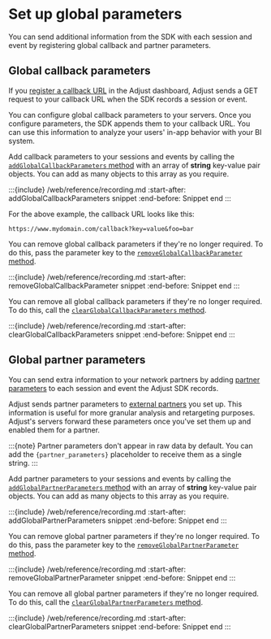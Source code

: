 # Set up global parameters

You can send additional information from the SDK with each session and event by registering global callback and partner parameters.

## Global callback parameters

If you [register a callback URL](https://help.adjust.com/en/article/set-up-callbacks
) in the Adjust dashboard, Adjust sends a GET request to your callback URL when the SDK records a session or event.

You can configure global callback parameters to your servers. Once you configure parameters, the SDK appends them to your callback URL. You can use this information to analyze your users' in-app behavior with your BI system.

Add callback parameters to your sessions and events by calling the [`addGlobalCallbackParameters` method](web-addGlobalCallbackParameters-invocation) with an array of **string** key-value pair objects. You can add as many objects to this array as you require.

:::{include} /web/reference/recording.md
:start-after: addGlobalCallbackParameters snippet
:end-before: Snippet end
:::

For the above example, the callback URL looks like this:

```
https://www.mydomain.com/callback?key=value&foo=bar
```

You can remove global callback parameters if they're no longer required. To do this, pass the parameter key to the [`removeGlobalCallbackParameter` method](web-removeGlobalCallbackParameter-invocation).

:::{include} /web/reference/recording.md
:start-after: removeGlobalCallbackParameter snippet
:end-before: Snippet end
:::

You can remove all global callback parameters if they're no longer required. To do this, call the [`clearGlobalCallbackParameters` method](web-clearGlobalCallbackParameters-invocation).

:::{include} /web/reference/recording.md
:start-after: clearGlobalCallbackParameters snippet
:end-before: Snippet end
:::

## Global partner parameters

You can send extra information to your network partners by adding [partner parameters](https://help.adjust.com/en/article/advanced-event-setup#receive-custom-data-with-partner-parameters) to each session and event the Adjust SDK records.

Adjust sends partner parameters to [external partners](https://help.adjust.com/en/article/integrated-partners) you set up. This information is useful for more granular analysis and retargeting purposes. Adjust's servers forward these parameters once you've set them up and enabled them for a partner.

:::{note}
Partner parameters don't appear in raw data by default. You can add the `{partner_parameters}` placeholder to receive them as a single string.
:::

Add partner parameters to your sessions and events by calling the [`addGlobalPartnerParameters` method](web-addGlobalPartnerParameters-invocation) with an array of **string** key-value pair objects. You can add as many objects to this array as you require.

:::{include} /web/reference/recording.md
:start-after: addGlobalPartnerParameters snippet
:end-before: Snippet end
:::

You can remove global partner parameters if they're no longer required. To do this, pass the parameter key to the [`removeGlobalPartnerParameter` method](web-removeGlobalPartnerParameter-invocation).

:::{include} /web/reference/recording.md
:start-after: removeGlobalPartnerParameter snippet
:end-before: Snippet end
:::

You can remove all global partner parameters if they're no longer required. To do this, call the [`clearGlobalPartnerParameters` method](web-clearGlobalPartnerParameters-invocation).

:::{include} /web/reference/recording.md
:start-after: clearGlobalPartnerParameters snippet
:end-before: Snippet end
:::

